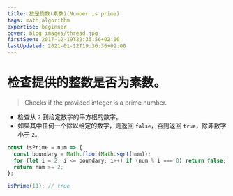 ```yaml
---
title: 数是质数(素数)(Number is prime)
tags: math,algorithm
expertise: beginner
cover: blog_images/thread.jpg
firstSeen: 2017-12-19T22:35:56+02:00
lastUpdated: 2021-01-12T19:36:36+02:00
---
```


# 检查提供的整数是否为素数。
> Checks if the provided integer is a prime number.

- 检查从 `2` 到给定数字的平方根的数字。
- 如果其中任何一个除以给定的数字，则返回 `false`，否则返回 `true`，除非数字小于 `2`。

```js
const isPrime = num => {
  const boundary = Math.floor(Math.sqrt(num));
  for (let i = 2; i <= boundary; i++) if (num % i === 0) return false;
  return num >= 2;
};
```

```js
isPrime(11); // true
```
